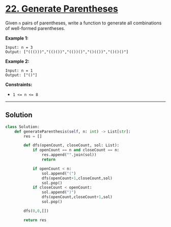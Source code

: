 # [22. Generate Parentheses](https://leetcode.com/problems/generate-parentheses/description/)

Given <code>n</code> pairs of parentheses, write a function to generate all combinations of well-formed parentheses.

**Example 1:** 

```
Input: n = 3
Output: ["((()))","(()())","(())()","()(())","()()()"]
```

**Example 2:** 

```
Input: n = 1
Output: ["()"]
```

**Constraints:** 

- <code>1 <= n <= 8</code>

---

## Solution

```python
class Solution:
    def generateParenthesis(self, n: int) -> List[str]:
        res = []

        def dfs(openCount, closeCount, sol: List):
            if openCount == n and closeCount == n:
                res.append("".join(sol))
                return

            if openCount < n:
                sol.append("(")
                dfs(openCount+1,closeCount,sol)
                sol.pop()
            if closeCount < openCount:
                sol.append(")")
                dfs(openCount,closeCount+1,sol)
                sol.pop()

        dfs(0,0,[])

        return res
```